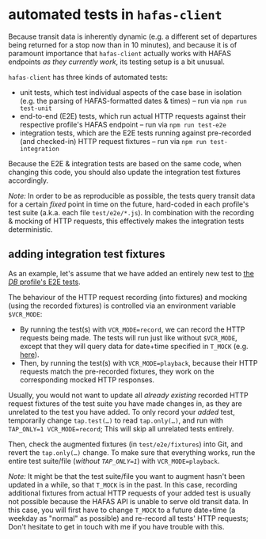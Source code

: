 # automated tests in `hafas-client`

Because transit data is inherently dynamic (e.g. a different set of departures being returned for a stop now than in 10 minutes), and because it is of paramount importance that `hafas-client` actually works with HAFAS endpoints *as they currently work*, its testing setup is a bit unusual.

`hafas-client` has three kinds of automated tests:
- unit tests, which test individual aspects of the case base in isolation (e.g. the parsing of HAFAS-formatted dates & times) – run via `npm run test-unit`
- end-to-end (E2E) tests, which run actual HTTP requests against their respective profile's HAFAS endpoint – run via `npm run test-e2e`
- integration tests, which are the E2E tests running against pre-recorded (and checked-in) HTTP request fixtures – run via `npm run test-integration`

Because the E2E & integration tests are based on the same code, when changing this code, you should also update the integration test fixtures accordingly.

*Note:* In order to be as reproducible as possible, the tests query transit data for a certain *fixed* point in time on the future, hard-coded in each profile's test suite (a.k.a. each file `test/e2e/*.js`). In combination with the recording & mocking of HTTP requests, this effectively makes the integration tests deterministic.

## adding integration test fixtures

As an example, let's assume that we have added an entirely new test to [the *DB* profile's E2E tests](../test/e2e/db.js).

The behaviour of the HTTP request recording (into fixtures) and mocking (using the recorded fixtures) is controlled via an environment variable `$VCR_MODE`:
- By running the test(s) with `VCR_MODE=record`, we can record the HTTP requests being made. The tests will run just like without `$VCR_MODE`, except that they will query data for date+time specified in `T_MOCK` (e.g. [here](https://github.com/public-transport/hafas-client/blob/8ff945c07515155380de0acb33584e474d6d547c/test/e2e/db.js#L33)).
- Then, by running the test(s) with `VCR_MODE=playback`, because their HTTP requests match the pre-recorded fixtures, they work on the corresponding mocked HTTP responses.

Usually, you would not want to update all *already existing* recorded HTTP request fixtures of the test suite you have made changes in, as they are unrelated to the test you have added. To only record your *added* test, temporarily change `tap.test(…)` to read `tap.only(…)`, and run with `TAP_ONLY=1 VCR_MODE=record`; This will skip all unrelated tests entirely.

Then, check the augmented fixtures (in `test/e2e/fixtures`) into Git, and revert the `tap.only(…)` change. To make sure that everything works, run the entire test suite/file (*without `TAP_ONLY=1`*) with `VCR_MODE=playback`.

*Note:* It might be that the test suite/file you want to augment hasn't been updated in a while, so that `T_MOCK` is in the past. In this case, recording additional fixtures from actual HTTP requests of your added test is usually not possible because the HAFAS API is unable to serve old transit data. In this case, you will first have to change `T_MOCK` to a future date+time (a weekday as "normal" as possible) and re-record all tests' HTTP requests; Don't hesitate to get in touch with me if you have trouble with this.
